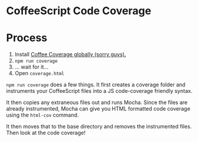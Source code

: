 CoffeeScript Code Coverage
==========================

# Process

1. Install [Coffee Coverage globally (sorry guys).](https://github.com/benbria/coffee-coverage)
2. `npm run coverage`
3. ... wait for it...
4. Open `coverage.html`

`npm run coverage` does a few things.  It first creates a coverage folder and instruments your CoffeeScript files into a JS code-coverage friendly syntax.

It then copies any extraneous files out and runs Mocha.  Since the files are already instrumented, Mocha can give you HTML formatted code coverage using the `html-cov` command.

It then moves that to the base directory and removes the instrumented files.  Then look at the code coverage!
